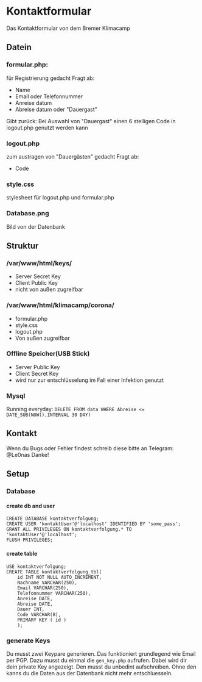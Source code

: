 # Kontaktformular
Das Kontaktformular von dem Bremer Klimacamp

## Datein
### formular.php:
für Registrierung gedacht
Fragt ab:
- Name
- Email oder Telefonnummer
- Anreise datum
- Abreise datum oder "Dauergast"

Gibt zurück: Bei Auswahl von "Dauergast" einen 6 stelligen Code in logout.php genutzt werden kann


### logout.php
zum austragen von "Dauergästen" gedacht
Fragt ab:
- Code


### style.css
stylesheet für logout.php und formular.php


### Database.png
Bild von der Datenbank



## Struktur
### /var/www/html/keys/
- Server Secret Key
- Client Public Key
- nicht von außen zugreifbar


### /var/www/html/klimacamp/corona/
- formular.php
- style.css
- logout.php
- Von außen zugreifbar


### Offline Speicher(USB Stick)
- Server Public Key
- Client Secret Key
- wird nur zur entschlüsselung im Fall einer Infektion genutzt

### Mysql
Running everyday:
`DELETE FROM data WHERE Abreise <= DATE_SUB(NOW(),INTERVAL 30 DAY)`

## Kontakt
Wenn du Bugs oder Fehler findest schreib diese bitte an Telegram: @Le0nas
Danke!

## Setup
### Database
#### create db and user
```
CREATE DATABASE kontaktverfolgung;
CREATE USER 'kontaktUser'@'localhost' IDENTIFIED BY 'some_pass';
GRANT ALL PRIVILEGES ON kontaktverfolgung.* TO 'kontaktUser'@'localhost';
FLUSH PRIVILEGES;
```

#### create table
```
USE kontaktverfolgung;
CREATE TABLE kontaktverfolgung_tbl(
    id INT NOT NULL AUTO_INCREMENT,
    Nachname VARCHAR(250),
    Email VARCHAR(250),
    Telefonnummer VARCHAR(250),
    Anreise DATE,
    Abreise DATE,
    Dauer INT,
    Code VARCHAR(8),
    PRIMARY KEY ( id )
    );
```

### generate Keys
Du musst zwei Keypare generieren. Das funktioniert grundlegend wie Email per PGP.
Dazu musst du einmal die `gen_key.php` aufrufen. Dabei wird dir dein private Key
angezeigt. Den musst du unbedint aufschreiben. Ohne den kanns du die Daten
aus der Datenbank nicht mehr entschluesseln.
